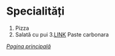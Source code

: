 # Specialități

1. Pizza
2. Salată cu pui
3.[LINK](specialitati/paste-carbonara) Paste carbonara

[*Pagina principală*](main.md)